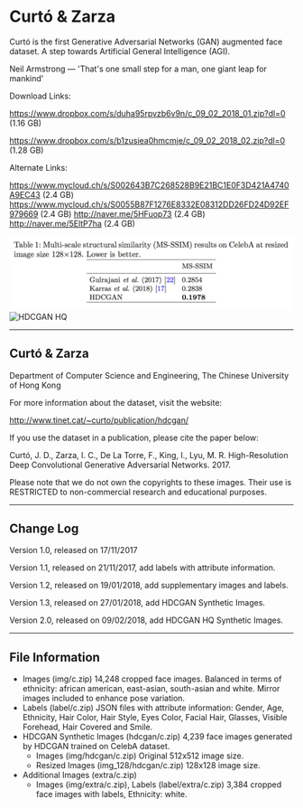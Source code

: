 # Curtó & Zarza
Curtó is the first Generative Adversarial Networks (GAN) augmented face dataset. A step towards Artificial General Intelligence (AGI).

Neil Armstrong — 'That's one small step for a man, one giant leap for mankind'

Download Links: 

https://www.dropbox.com/s/duha95rpvzb6v9n/c_09_02_2018_01.zip?dl=0 (1.16 GB)

https://www.dropbox.com/s/b1zusiea0hmcmje/c_09_02_2018_02.zip?dl=0 (1.28 GB)

Alternate Links:

https://www.mycloud.ch/s/S002643B7C268528B9E21BC1E0F3D421A4740A9EC43 (2.4 GB) https://www.mycloud.ch/s/S0055B87F1276E8332E08312DD26FD24D92EF979669 (2.4 GB)
http://naver.me/5HFuop73 (2.4 GB) http://naver.me/5EltP7ha (2.4 GB)

![HDCGAN Table](HDCGAN_table.png)
![HDCGAN HQ](HDCGAN_HQ.png)

--------------------------------------------------------
Curtó & Zarza 
--------------------------------------------------------

Department of Computer Science and Engineering, 
The Chinese University of Hong Kong

For more information about the dataset, visit the website:

  http://www.tinet.cat/~curto/publication/hdcgan/

If you use the dataset in a publication, please cite the paper below:

Curtó, J. D., Zarza, I. C., De La Torre, F., King, I., Lyu, M. R.
High-Resolution Deep Convolutional Generative Adversarial Networks. 2017.

Please note that we do not own the copyrights to these images. Their use is RESTRICTED to non-commercial research and educational purposes.

--------------------------------------------------------
Change Log
--------------------------------------------------------

Version 1.0, released on 17/11/2017

Version 1.1, released on 21/11/2017, add labels with attribute information.

Version 1.2, released on 19/01/2018, add supplementary images and labels.

Version 1.3, released on 27/01/2018, add HDCGAN Synthetic Images.

Version 2.0, released on 09/02/2018, add HDCGAN HQ Synthetic Images.

--------------------------------------------------------
File Information
--------------------------------------------------------

- Images (img/c.zip)
      14,248 cropped face images. Balanced in terms of ethnicity: african american, east-asian, south-asian and white. Mirror images included to enhance pose variation.
- Labels (label/c.zip)
      JSON files with attribute information: Gender, Age, Ethnicity, Hair Color, Hair Style, Eyes Color, Facial Hair, Glasses, Visible Forehead, Hair Covered and Smile.
- HDCGAN Synthetic Images (hdcgan/c.zip)
      4,239 face images generated by HDCGAN trained on CelebA dataset. 
	- Images (img/hdcgan/c.zip)
		      Original 512x512 image size.
  - Resized Images (img_128/hdcgan/c.zip)
		      128x128 image size. 
- Additional Images (extra/c.zip)
	- Images (img/extra/c.zip), Labels (label/extra/c.zip)
      		3,384 cropped face images with labels, Ethnicity: white.
